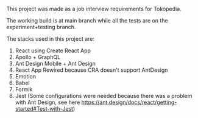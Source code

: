 This project was made as a job interview requirements for Tokopedia.

The working build is at main branch while all the tests are on the experiment+testing branch.

The stacks used in this project are:

1. React using Create React App
2. Apollo + GraphQL
3. Ant Design Mobile + Ant Design
4. React App Rewired because CRA doesn't support AntDesign
5. Emotion
6. Babel
7. Formik
8. Jest (Some configurations were needed because there was a problem with Ant Design, see here https://ant.design/docs/react/getting-started#Test-with-Jest)

